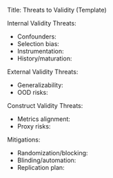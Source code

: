 Title: Threats to Validity (Template)

Internal Validity Threats:
- Confounders:
- Selection bias:
- Instrumentation:
- History/maturation:

External Validity Threats:
- Generalizability:
- OOD risks:

Construct Validity Threats:
- Metrics alignment:
- Proxy risks:

Mitigations:
- Randomization/blocking:
- Blinding/automation:
- Replication plan:

